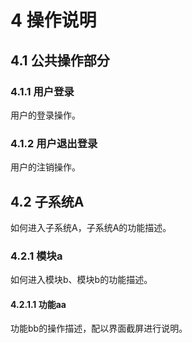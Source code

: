 # 4 操作说明

## 4.1  公共操作部分

### 4.1.1 用户登录

用户的登录操作。

### 4.1.2 用户退出登录

用户的注销操作。

## 4.2 子系统A

如何进入子系统A，子系统A的功能描述。

### 4.2.1 模块a

如何进入模块b、模块b的功能描述。

#### 4.2.1.1 功能aa

功能bb的操作描述，配以界面截屏进行说明。

